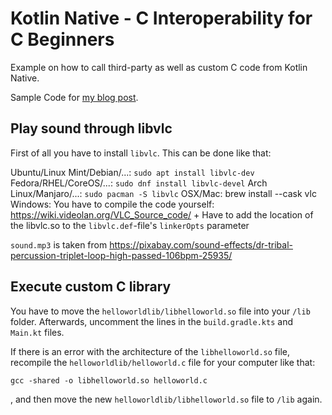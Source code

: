 # Kotlin Native - C Interoperability for C Beginners

Example on how to call third-party as well as custom C code from Kotlin Native.

Sample Code for [my blog post]().

## Play sound through libvlc

First of all you have to install `libvlc`. This can be done like that:

Ubuntu/Linux Mint/Debian/...: `sudo apt install libvlc-dev`
Fedora/RHEL/CoreOS/...: `sudo dnf install libvlc-devel`
Arch Linux/Manjaro/...: `sudo pacman -S libvlc`
OSX/Mac: brew install --cask vlc
Windows: You have to compile the code yourself: https://wiki.videolan.org/VLC_Source_code/ + Have to add the location of the libvlc.so to the `libvlc.def`-file's `linkerOpts` parameter

`sound.mp3` is taken from https://pixabay.com/sound-effects/dr-tribal-percussion-triplet-loop-high-passed-106bpm-25935/

## Execute custom C library

You have to move the `helloworldlib/libhelloworld.so` file into your `/lib` folder. Afterwards, uncomment the lines in the `build.gradle.kts` and `Main.kt` files.

If there is an error with the architecture of the `libhelloworld.so` file, recompile the `helloworldlib/helloworld.c` file for your computer like that:

```
gcc -shared -o libhelloworld.so helloworld.c
```

, and then move the new `helloworldlib/libhelloworld.so` file to `/lib` again.
